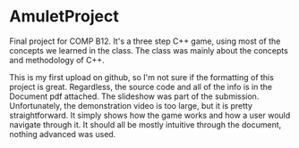 # AmuletProject
Final project for COMP B12. It's a three step C++ game, using most of the concepts we learned in the class. The class was mainly about the concepts and methodology of C++. 

This is my first upload on github, so I'm not sure if the formatting of this project is great. Regardless, the source code and all of the info is in the Document pdf attached. The slideshow was part of the submission. Unfortunately, the demonstration video is too large, but it is pretty straightforward. It simply shows how the game works and how a user would navigate through it. It should all be mostly intuitive through the document, nothing advanced was used.
